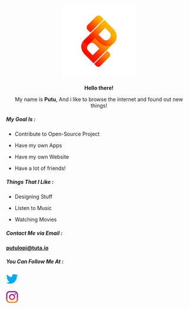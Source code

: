 <p align="center">

<img height=200 width=200 src="https://github.com/putulopi/images/blob/main/logo.png">

</p>

<p align="center"><b>Hello there!</b></p>

<p align="center">
My name is <b>Putu</b>,
And i like to browse the internet
and found out new things!
</p>

##### My Goal Is  :

- Contribute to Open-Source Project

- Have my own Apps

- Have my own Website

- Have a lot of friends!

##### Things That I Like :

- Designing Stuff

- Listen to Music

- Watching Movies

##### Contact Me via Email :

<b>putulopi@tuta.io</b>

##### You Can Follow Me At :

<p>
<a href="https://twitter.com/putulopi"> <img alt="Twitter" height=32 width=32 src="https://github.com/putulopi/images/blob/main/twitter.png"></a>
</p>
<p>
<a href="https://instagram.com/putulopi"> <img alt="Instagram" height=32 width=32 src="https://github.com/putulopi/images/blob/main/instagram.png"></a>
</p>
